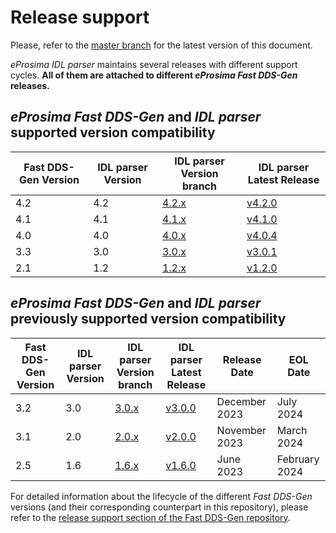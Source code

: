 # Release support

Please, refer to the [master branch](https://github.com/eProsima/IDL-Parser/blob/master/RELEASE_SUPPORT.md) for the latest version of this document.

*eProsima IDL parser* maintains several releases with different support cycles.
**All of them are attached to different *eProsima Fast DDS-Gen* releases.**

## *eProsima Fast DDS-Gen* and *IDL parser* supported version compatibility

|Fast DDS-Gen Version|IDL parser Version|IDL parser Version branch|IDL parser Latest Release|
|--------------------|------------------|-------------------------|-------------------------|
|4.2|4.2|[4.2.x](https://github.com/eProsima/IDL-Parser/tree/4.2.x)|[v4.2.0](https://github.com/eProsima/IDL-Parser/releases/tag/v4.2.0)|
|4.1|4.1|[4.1.x](https://github.com/eProsima/IDL-Parser/tree/4.1.x)|[v4.1.0](https://github.com/eProsima/IDL-Parser/releases/tag/v4.1.0)|
|4.0|4.0|[4.0.x](https://github.com/eProsima/IDL-Parser/tree/4.0.x)|[v4.0.4](https://github.com/eProsima/IDL-Parser/releases/tag/v4.0.4)|
|3.3|3.0|[3.0.x](https://github.com/eProsima/IDL-Parser/tree/3.0.x)|[v3.0.1](https://github.com/eProsima/IDL-Parser/releases/tag/v3.0.1)|
|2.1|1.2|[1.2.x](https://github.com/eProsima/IDL-Parser/tree/1.2.x)|[v1.2.0](https://github.com/eProsima/IDL-Parser/releases/tag/v1.2.0)|

## *eProsima Fast DDS-Gen* and *IDL parser* previously supported version compatibility

|Fast DDS-Gen Version|IDL parser Version|IDL parser Version branch|IDL parser Latest Release|Release Date|EOL Date|
|--------------------|------------------|-------------------------|-------------------------|------------|--------|
|3.2|3.0|[3.0.x](https://github.com/eProsima/IDL-Parser/tree/3.0.x)|[v3.0.0](https://github.com/eProsima/IDL-Parser/releases/tag/v3.0.0)|December 2023|July 2024|
|3.1|2.0|[2.0.x](https://github.com/eProsima/IDL-Parser/tree/2.0.x)|[v2.0.0](https://github.com/eProsima/IDL-Parser/releases/tag/v2.0.0)|November 2023|March 2024|
|2.5|1.6|[1.6.x](https://github.com/eProsima/IDL-Parser/tree/1.6.x)|[v1.6.0](https://github.com/eProsima/IDL-Parser/releases/tag/v1.6.0)|June 2023|February 2024|

For detailed information about the lifecycle of the different *Fast DDS-Gen* versions (and their corresponding counterpart in this repository), please refer to the [release support section of the Fast DDS-Gen repository](https://github.com/eProsima/Fast-DDS-Gen/blob/master/RELEASE_SUPPORT.md).
